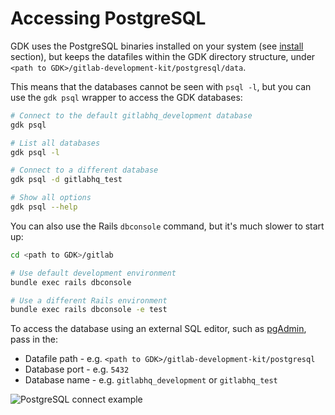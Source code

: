 # Accessing PostgreSQL

GDK uses the PostgreSQL binaries installed on your system (see [install](../prepare.md) section),
but keeps the datafiles within the GDK directory structure, under `<path to GDK>/gitlab-development-kit/postgresql/data`.

This means that the databases cannot be seen with `psql -l`, but you can use the `gdk psql` wrapper to
access the GDK databases:

```bash
# Connect to the default gitlabhq_development database
gdk psql

# List all databases
gdk psql -l

# Connect to a different database
gdk psql -d gitlabhq_test

# Show all options
gdk psql --help
```

You can also use the Rails `dbconsole` command, but it's much slower to start up:

```bash
cd <path to GDK>/gitlab

# Use default development environment
bundle exec rails dbconsole

# Use a different Rails environment
bundle exec rails dbconsole -e test
```

To access the database using an external SQL editor, such as [pgAdmin](https://www.pgadmin.org/), pass in the:

- Datafile path - e.g. `<path to GDK>/gitlab-development-kit/postgresql`
- Database port - e.g. `5432`
- Database name - e.g. `gitlabhq_development` or `gitlabhq_test`

![PostgreSQL connect example](img/postgres_connect_example.png)
